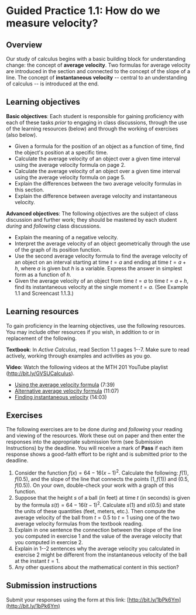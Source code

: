 # Guided Practice 1.1: How do we measure velocity?

## Overview 

Our study of calculus begins with a basic building block for understanding change: the concept of **average velocity**. Two formulas for average velocity are introduced in the section and connected to the concept of the slope of a line. The concept of **instantaneous velocity** -- central to an understanding of calculus -- is introduced at the end. 

## Learning objectives

__Basic objectives__: Each student is responsible for gaining proficiency with each of these tasks _prior_ to engaging in class discussions, through the use of the learning resources (below) and through the working of exercises (also below). 

* Given a formula for the position of an object as a function of time, find the object's position at a specific time. 
* Calculate the average velocity of an object over a given time interval using the average velocity formula on page 2. 
* Calculate the average velocity of an object over a given time interval using the average velocity formula on page 5.
* Explain the differences between the two average velocity formulas in this section. 
* Explain the difference between average velocity and instantaneous velocity. 

__Advanced objectives__: The following objectives are the subject of class discussion and further work; they should be mastered by each student _during_ and _following_ class discussions. 

* Explain the meaning of a negative velocity. 
* Interpret the average velocity of an object geometrically through the use of the graph of its position function. 
* Use the second average velocity formula to find the average velocity of an object on an interval starting at time $t = a$ and ending at time $t = a + h$, where $a$ is given but $h$ is a variable. Express the answer in simplest form as a function of $h$. 
* Given the average velocity of an object from time $t = a$ to time $t = a+h$, find its instantaneous velocity at the single moment $t = a$. (See Example 1.1 and Screencast 1.1.3.)

## Learning resources 

To gain proficiency in the learning objectives, use the following resources. You may include other resources if you wish, in addition to or in replacement of the following. 

__Textbook__: In _Active Calculus_, read Section 1.1 pages 1--7. Make sure to read actively, working through examples and activities as you go. 

__Video__: Watch the following videos at the MTH 201 YouTube playlist (http://bit.ly/GVSUCalculus). 

- [Using the average velocity formula](https://www.youtube.com/watch?v=6HPe7iwr88k) (7:39)
- [Alternative average velocity formula](https://www.youtube.com/watch?v=O_Z9osv6VGk) (11:07)
- [Finding instantaneous velocity](https://www.youtube.com/watch?v=j8kJubOTkME) (14:03) 

## Exercises

The following exercises are to be done _during_ and _following_ your reading and viewing of the resources. Work these out on paper and then enter the responses into the appropriate submission form (see Submission Instructions) by the deadline. You will receive a mark of __Pass__ if each item response shows a good-faith effort to be right and is submitted prior to the deadline. 

1. Consider the function $f(x) = 64 - 16(x-1)^2$. Calculate the following: $f(1)$, $f(0.5)$, and the slope of the line that connects the points $(1, f(1))$ and $(0.5, f(0.5))$. On your own, double-check your work with a graph of this function. 
2. Suppose that the height $s$ of a ball (in feet) at time $t$ (in seconds) is given by the formula $s(t) = 64-16(t-1)^2$. Calculate $s(1)$ and $s(0.5)$ and state the units of these quantities (feet, meters, etc.). Then compute the average velocity of the ball from $t = 0.5$ to $t = 1$ using one of the two average velocity formulas from the textbook reading. 
3. Explain in one sentence the connection between the slope of the line you computed in exercise 1 and the value of the average velocity that you computed in exercise 2. 
4. Explain in 1--2 sentences why the average velocity you calculated in exercise 2 might be different from the instantaneous velocity of the ball at the instant $t = 1$. 
5. Any other questions about the mathematical content in this section? 


## Submission instructions

Submit your responses using the form at this link: [http://bit.ly/1bPk6Ym](http://bit.ly/1bPk6Ym)
